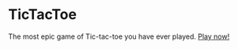 TicTacToe
=========

The most epic game of Tic-tac-toe you have ever played. [Play now!](http://obscure-tor-9562.herokuapp.com)


